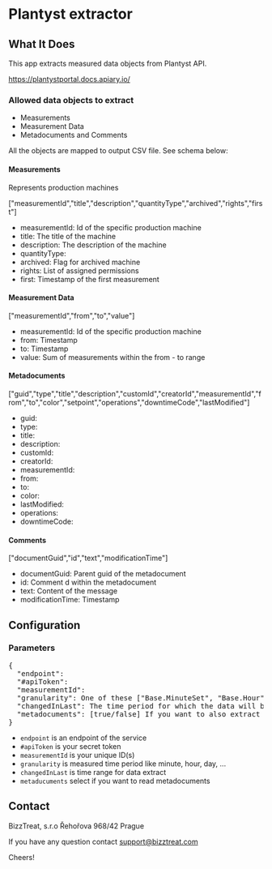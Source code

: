# Plantyst extractor

## What It Does

This app extracts measured data objects from Plantyst API. 

https://plantystportal.docs.apiary.io/

### Allowed data objects to extract

- Measurements
- Measurement Data
- Metadocuments and Comments

All the objects are mapped to output CSV file. See schema below:

#### Measurements

Represents production machines

["measurementId","title","description","quantityType","archived","rights","first"]

- measurementId: Id of the specific production machine
- title: The title of the machine
- description: The description of the machine
- quantityType: 
- archived: Flag for archived machine
- rights: List of assigned permissions
- first: Timestamp of the first measurement

#### Measurement Data

["measurementId","from","to","value"]

- measurementId: Id of the specific production machine
- from: Timestamp
- to: Timestamp
- value: Sum of measurements within the from - to range

#### Metadocuments

["guid","type","title","description","customId","creatorId","measurementId","from","to","color","setpoint","operations","downtimeCode","lastModified"]

- guid:
- type: 
- title:
- description:
- customId:
- creatorId:
- measurementId:
- from:
- to:
- color:
- lastModified:
- operations:
- downtimeCode:

#### Comments

["documentGuid","id","text","modificationTime"]

- documentGuid: Parent guid of the metadocument
- id: Comment d within the metadocument
- text: Content of the message
- modificationTime: Timestamp

## Configuration

### Parameters

<pre>
{
  "endpoint": <web-service-endpoint>
  "#apiToken": <your-secret-tocken>
  "measurementId": <your-id(s)>
  "granularity": One of these ["Base.MinuteSet", "Base.Hour", "Base.Day", "Base.Month"]
  "changedInLast": The time period for which the data will be extracted. (E.g. '30m', '24h', '7d', ...)
  "metadocuments": [true/false] If you want to also extract metadocuments for measured data
}
</pre>


- `endpoint` is an endpoint of the service
- `#apiToken` is your secret token
- `measurementId` is your unique ID(s)
- `granularity` is measured time period like minute, hour, day, ...
- `changedInLast` is time range for data extract
- `metaducuments` select if you want to read metadocuments


## Contact

BizzTreat, s.r.o
Řehořova 968/42
Prague

If you have any question contact support@bizztreat.com

Cheers!